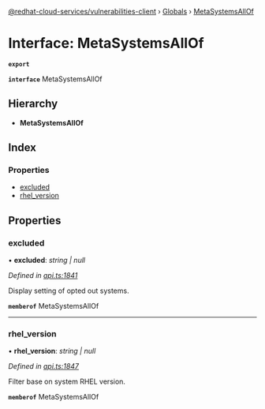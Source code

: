 [@redhat-cloud-services/vulnerabilities-client](../README.md) › [Globals](../globals.md) › [MetaSystemsAllOf](metasystemsallof.md)

# Interface: MetaSystemsAllOf

**`export`** 

**`interface`** MetaSystemsAllOf

## Hierarchy

* **MetaSystemsAllOf**

## Index

### Properties

* [excluded](metasystemsallof.md#excluded)
* [rhel_version](metasystemsallof.md#rhel_version)

## Properties

###  excluded

• **excluded**: *string | null*

*Defined in [api.ts:1841](https://github.com/RedHatInsights/javascript-clients/blob/master/packages/vulnerabilities/api.ts#L1841)*

Display setting of opted out systems.

**`memberof`** MetaSystemsAllOf

___

###  rhel_version

• **rhel_version**: *string | null*

*Defined in [api.ts:1847](https://github.com/RedHatInsights/javascript-clients/blob/master/packages/vulnerabilities/api.ts#L1847)*

Filter base on system RHEL version.

**`memberof`** MetaSystemsAllOf
